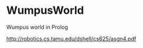 WumpusWorld
===========

Wumpus world in Prolog

http://robotics.cs.tamu.edu/dshell/cs625/asgn4.pdf

